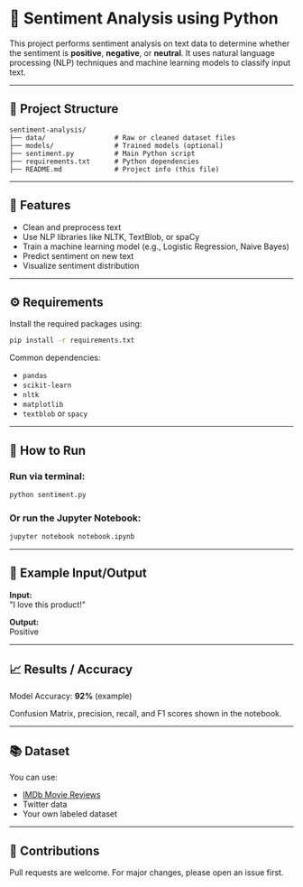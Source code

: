 
# 🧠 Sentiment Analysis using Python

This project performs sentiment analysis on text data to determine whether the sentiment is **positive**, **negative**, or **neutral**. It uses natural language processing (NLP) techniques and machine learning models to classify input text.

---

## 📁 Project Structure

```
sentiment-analysis/
├── data/                 # Raw or cleaned dataset files
├── models/               # Trained models (optional)
├── sentiment.py          # Main Python script
├── requirements.txt      # Python dependencies
├── README.md             # Project info (this file)

```

---

## 🚀 Features

- Clean and preprocess text
- Use NLP libraries like NLTK, TextBlob, or spaCy
- Train a machine learning model (e.g., Logistic Regression, Naive Bayes)
- Predict sentiment on new text
- Visualize sentiment distribution

---

## ⚙️ Requirements

Install the required packages using:

```bash
pip install -r requirements.txt
```

Common dependencies:
- `pandas`
- `scikit-learn`
- `nltk`
- `matplotlib`
- `textblob` or `spacy`

---

## 🧪 How to Run

### Run via terminal:
```bash
python sentiment.py
```

### Or run the Jupyter Notebook:
```bash
jupyter notebook notebook.ipynb
```

---

## 📝 Example Input/Output

**Input:**  
"I love this product!"

**Output:**  
Positive

---

## 📈 Results / Accuracy

Model Accuracy: **92%** (example)

Confusion Matrix, precision, recall, and F1 scores shown in the notebook.

---

## 📚 Dataset

You can use:
- [IMDb Movie Reviews](https://ai.stanford.edu/~amaas/data/sentiment/)
- Twitter data
- Your own labeled dataset

---

## 🙌 Contributions

Pull requests are welcome. For major changes, please open an issue first.


